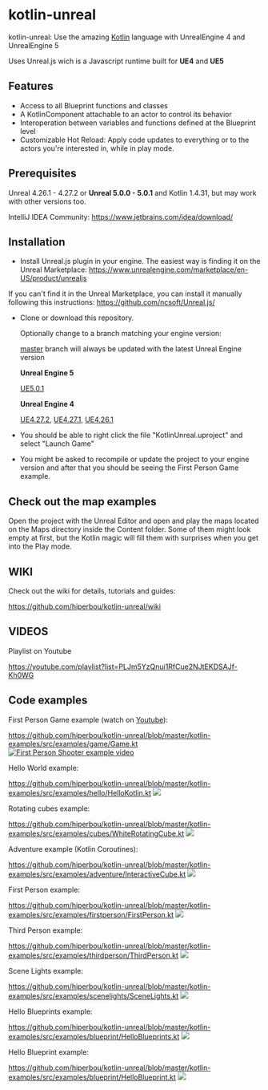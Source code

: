 # kotlin-unreal
kotlin-unreal: Use the amazing [Kotlin](https://kotlinlang.org/) language with UnrealEngine 4 and UnrealEngine 5

Uses Unreal.js wich is a Javascript runtime built for **UE4** and **UE5**

## Features
- Access to all Blueprint functions and classes
- A KotlinComponent attachable to an actor to control its behavior
- Interoperation between variables and functions defined at the Blueprint level
- Customizable Hot Reload: Apply code updates to everything or to the actors you're interested in, while in play mode.

## Prerequisites
Unreal 4.26.1 - 4.27.2 or **Unreal 5.0.0 - 5.0.1** and Kotlin 1.4.31, but may work with other versions too.

IntelliJ IDEA Community: https://www.jetbrains.com/idea/download/

## Installation

- Install Unreal.js plugin in your engine. The easiest way is finding it on the Unreal Marketplace:
https://www.unrealengine.com/marketplace/en-US/product/unrealjs

If you can't find it in the Unreal Marketplace, you can install it manually following this instructions:
https://github.com/ncsoft/Unreal.js/

- Clone or download this repository.

  Optionally change to a branch matching your engine version:
  
  [master](https://github.com/hiperbou/kotlin-unreal) branch will always be updated with the latest Unreal Engine version
  
  **Unreal Engine 5**
  
  [UE5.0.1](https://github.com/hiperbou/kotlin-unreal/tree/UE5.0.1-Kotlin1.4.31)
  
  **Unreal Engine 4**
  
  [UE4.27.2](https://github.com/hiperbou/kotlin-unreal/tree/UE4.27.2-Kotlin1.4.31), 
  [UE4.27.1](https://github.com/hiperbou/kotlin-unreal/tree/UE4.27.1-Kotlin1.4.31), 
  [UE4.26.1](https://github.com/hiperbou/kotlin-unreal/tree/UE4.26.1-Kotlin1.4.31)
  
- You should be able to right click the file "KotlinUnreal.uproject" and select "Launch Game"
- You might be asked to recompile or update the project to your engine version and after that you should be seeing the First Person Game example.

## Check out the map examples
Open the project with the Unreal Editor and open and play the maps located on the Maps directory inside the Content folder.
Some of them might look empty at first, but the Kotlin magic will fill them with surprises when you get into the Play mode.

## WIKI
Check out the wiki for details, tutorials and guides:

https://github.com/hiperbou/kotlin-unreal/wiki

## VIDEOS
Playlist on Youtube

https://youtube.com/playlist?list=PLJm5YzQnui1RfCue2NJtEKDSAJf-Kh0WG

## Code examples

First Person Game example (watch on [Youtube](https://youtu.be/Pcb3cdpAFFA?t=9)):

https://github.com/hiperbou/kotlin-unreal/blob/master/kotlin-examples/src/examples/game/Game.kt
[![First Person Shooter example video](https://github.com/hiperbou/kotlin-unreal/blob/master/Screenshots/game.jpg)](https://youtu.be/Pcb3cdpAFFA?t=9)

Hello World example:

https://github.com/hiperbou/kotlin-unreal/blob/master/kotlin-examples/src/examples/hello/HelloKotlin.kt
![](https://github.com/hiperbou/kotlin-unreal/blob/master/Screenshots/helloworld.jpg)

Rotating cubes example:

https://github.com/hiperbou/kotlin-unreal/blob/master/kotlin-examples/src/examples/cubes/WhiteRotatingCube.kt
![](https://github.com/hiperbou/kotlin-unreal/blob/master/Screenshots/cubes.jpg)

Adventure example (Kotlin Coroutines):

https://github.com/hiperbou/kotlin-unreal/blob/master/kotlin-examples/src/examples/adventure/InteractiveCube.kt
![](https://github.com/hiperbou/kotlin-unreal/blob/master/Screenshots/adventure.jpg)

First Person example:

https://github.com/hiperbou/kotlin-unreal/blob/master/kotlin-examples/src/examples/firstperson/FirstPerson.kt
![](https://github.com/hiperbou/kotlin-unreal/blob/master/Screenshots/firstperson.jpg)

Third Person example:

https://github.com/hiperbou/kotlin-unreal/blob/master/kotlin-examples/src/examples/thirdperson/ThirdPerson.kt
![](https://github.com/hiperbou/kotlin-unreal/blob/master/Screenshots/thirdperson.jpg)

Scene Lights example:

https://github.com/hiperbou/kotlin-unreal/blob/master/kotlin-examples/src/examples/scenelights/SceneLights.kt
![](https://github.com/hiperbou/kotlin-unreal/blob/master/Screenshots/scenelights.jpg)

Hello Blueprints example:

https://github.com/hiperbou/kotlin-unreal/blob/master/kotlin-examples/src/examples/blueprint/HelloBlueprints.kt
![](https://github.com/hiperbou/kotlin-unreal/blob/master/Screenshots/helloblueprints.jpeg)

Hello Blueprint example:

https://github.com/hiperbou/kotlin-unreal/blob/master/kotlin-examples/src/examples/blueprint/HelloBlueprint.kt
![](https://github.com/hiperbou/kotlin-unreal/blob/master/Screenshots/helloblueprint.jpg)
